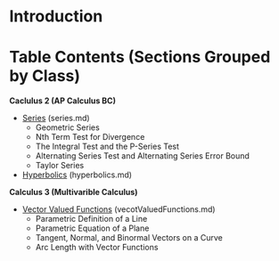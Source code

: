 # Introduction

# Table Contents (Sections Grouped by Class)

**Caclulus 2 (AP Calculus BC)**
- [Series](https://github.com/sackn/diffeq/blob/main/series.md) (series.md)
  - Geometric Series
  - Nth Term Test for Divergence
  - The Integral Test and the P-Series Test
  - Alternating Series Test and Alternating Series Error Bound
  - Taylor Series
- [Hyperbolics](https://github.com/sackn/diffeq/blob/main/hyperbolics.md) (hyperbolics.md)


**Calculus 3 (Multivarible Calculus)**
- [Vector Valued Functions](https://github.com/sackn/diffeq/blob/main/vectorValuedFunctions.md) (vecotValuedFunctions.md)
  - Parametric Definition of a Line
  - Parametric Equation of a Plane
  - Tangent, Normal, and Binormal Vectors on a Curve
  - Arc Length with Vector Functions
